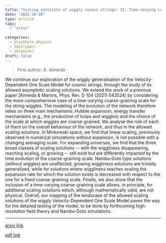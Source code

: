 ```yaml
---
title: "Scaling solutions of wiggly cosmic strings: II. Time-varying coarse-graining scale solutions"
date: "2022-10-18"
type: article
tags:
  - "arxiv"
  
categories:
  - blackhole physics
  - 2022(year)
  - 10(month)
draft: false
---
```

> First author: A. Almeida

 We continue our exploration of the wiggly generalisation of the
Velocity-Dependent One Scale Model for cosmic strings, through the study of its
allowed asymptotic scaling solutions. We extend the work of a previous paper
[Almeida $\&$ Martins, Phys. Rev. D 104 (2021) 043524] by considering the more
comprehensive case of a time-varying coarse-graining scale for the string
wiggles. The modeling of the evolution of the network therefore relies on three
main mechanisms: Hubble expansion, energy transfer mechanisms (e.g., the
production of loops and wiggles) and the choice of the scale at which wiggles
are coarse-grained. We analyse the role of each of them on the overall
behaviour of the network, and thus in the allowed scaling solutions. In
Minkowski space, we find that linear scaling, previously observed in numerical
simulations without expansion, is not possible with a changing averaging scale.
For expanding universes, we find that the three broad classes of scaling
solutions -- with the wiggliness disappearing, reaching scaling, or growing --
still exist but are differently impacted by the time evolution of the
coarse-graining scale. Nambu-Goto type solutions (without wiggles) are
unaffected, growing wiggliness solutions are trivially generalized, while for
solutions where wiggliness reaches scaling the expansion rate for which the
solution exists is decreased with respect to the one for a fixed
coarse-graining scale. Finally, we also show that the inclusion of a
time-varying coarse-graining scale allows, in principle, for additional scaling
solutions which, although mathematically valid, are not physical. Overall, our
mapping of the landscape of the allowed scaling solutions of the wiggly
Velocity-Dependent One Scale Model paves the way for the detailed testing of
the model, to be done by forthcoming high-resolution field theory and
Nambu-Goto simulations.

---
[arxiv link](http://arxiv.org/abs/2210.09801v1)

[pdf link](http://arxiv.org/pdf/2210.09801v1)